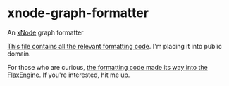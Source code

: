 # xnode-graph-formatter
An [xNode](https://github.com/Siccity/xNode) graph formatter


[This file contains all the relevant formatting code](https://github.com/stefnotch/xnode-graph-formatter/blob/master/Assets/Examples/MathGraph/Editor/MathGraphEditor.cs). I'm placing it into public domain.

For those who are curious, [the formatting code made its way into the FlaxEngine](https://github.com/FlaxEngine/FlaxEngine/issues/50). If you're interested, hit me up.
